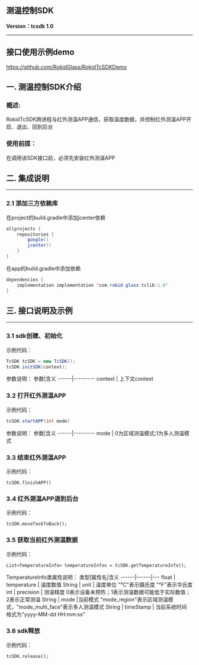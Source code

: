 ## 测温控制SDK
**Version：tcsdk 1.0**

---

## 接口使用示例demo
https://github.com/RokidGlass/RokidTcSDKDemo

## 一. 测温控制SDK介绍

### 概述:
RokidTcSDK跨进程与红外测温APP通信，获取温度数据，并控制红外测温APP开启、退出、回到后台

### 使用前提：
在调用该SDK接口前，必须先安装红外测温APP

## 二. 集成说明
---
### 2.1 添加三方依赖库
在project的build.gradle中添加jcenter依赖
```java
allprojects {
    repositories {
        google()
        jcenter()
    }
}
```

在app的build.gradle中添加依赖
```java
dependencies {
    implementation implementation 'com.rokid.glass:tclib:1.0'
}
```

## 三. 接口说明及示例
---
### 3.1 sdk创建、初始化
示例代码：
```java
TcSDK tcSDK = new TcSDK();
tcSDK.initSDK(context);
```
参数说明：
参数|含义
------|---------
context | 上下文context

### 3.2 打开红外测温APP
示例代码：
```java
tcSDK.startAPP(int mode)
```
参数说明：
参数|含义
------|---------
mode | 0为区域测温模式;1为多人测温模式

### 3.3 结束红外测温APP
示例代码：
```
tcSDK.finishAPP()
```

### 3.4 红外测温APP退到后台
示例代码：
```
tcSDK.moveTaskToBack();
```

### 3.5 获取当前红外测温数据
示例代码：
```
List<TemperatureInfo> temperatureInfos = tcSDK.getTemperatureInfo();
```
TemperatureInfo类属性说明：
类型|属性名|含义
------|------|---
float | temperature | 温度数值
String | unit | 温度单位 "°C"表示摄氏度 "°F"表示华氏度
int | precision | 测温精度 0表示设备未预热；1表示测温数据可能低于实际数值；2表示正常测温
String | mode |当前模式 "mode_region"表示区域测温模式，"mode_multi_face"表示多人测温模式
String | timeStamp | 当前系统时间 格式为"yyyy-MM-dd HH:mm:ss"

### 3.6 sdk释放
示例代码：
```
tcSDK.release();
```
